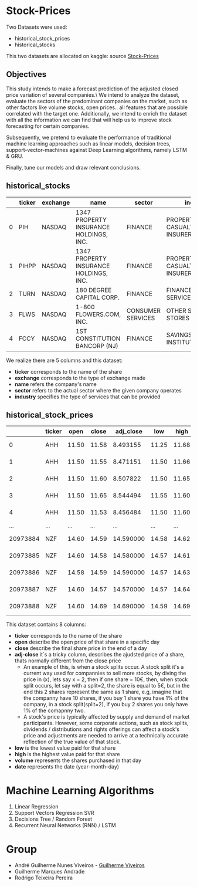 # Stock-Prices
Two Datasets were used:
* historical_stock_prices
* historical_stocks

This two datasets are allocated on kaggle: source [Stock-Prices](https://www.kaggle.com/ehallmar/daily-historical-stock-prices-1970-2018?fbclid=IwAR0mkRuSU1u5GSJDSBPmKbAsJa1gnfJ7GSjYOxuSrqwMwFfNa0UgUzKfhUk)

## Objectives
This study intends to make a forecast prediction of the adjusted closed price variation of several companies.\ 
We intend to analyze the dataset, evaluate the sectors of the predominant companies on the market, such as other factors like volume stocks, open prices.. all features that are possible correlated with the target one.
Additionally, we intend to enrich the dataset with all the information we can find that will help us to improve stock forecasting for certain companies.


Subsequently, we pretend to evaluate the performance of traditional machine learning approaches such as linear models, decision trees, support-vector-machines against Deep Learning algorithms, namely LSTM & GRU.

Finally, tune our models and draw relevant conclusions.

## historical_stocks


| 					  |  ticker  			|	exchange	|	name									|	sector	 		 |	industry				  |
| ------------------- | ------------------- | ------------- | ----------------------------------------- | -------------------| -------------------------- | 
|  0				  |  PIH				|	NASDAQ		|	1347 PROPERTY INSURANCE HOLDINGS, INC.	| FINANCE	 		 | PROPERTY-CASUALTY INSURERS |
|  1				  |  PIHPP				|	NASDAQ		|	1347 PROPERTY INSURANCE HOLDINGS, INC.	| FINANCE	 		 | PROPERTY-CASUALTY INSURERS |
|  2				  |  TURN				|	NASDAQ		|	180  DEGREE CAPITAL CORP.				| FINANCE	 		 | FINANCE/INVESTORS SERVICES |
|  3				  |  FLWS				|	NASDAQ		|	1-800 FLOWERS.COM, INC.		 			| CONSUMER SERVICES	 | OTHER SPECIALTY STORES 	  |
|  4				  |  FCCY				|	NASDAQ		|	1ST CONSTITUTION BANCORP (NJ)			| FINANCE	 		 | SAVINGS INSTITUTIONS 	  |

We realize there are 5 columns and this dataset:
* **ticker** corresponds to the name of the share
* **exchange** corresponds to the type of exchange made
* **name** refers the company's name
* **sector** refers to the actual sector where the given company operates
* **industry** specifies the type of services that can be provided

## historical_stock_prices

| 					  |  ticker  			|	open	|	close	|	adj_close  |	low	 |  high  |  volume |    date      |
| ------------------- | ------------------- | --------- | --------- | ------------ | ------  | ------ | ------- | ------------ |
|  0				  |  AHH				|	11.50	|	11.58	| 	8.493155   |  11.25  | 11.68  |  4633900|  2013-05-08  |
|  1				  |  AHH				|	11.50	|	11.55	| 	8.471151   |  11.50  | 11.66  |  275800 |  2013-05-09  |
|  2				  |  AHH				|	11.50	|	11.60	| 	8.507822   |  11.50  | 11.65  |  277100 |  2013-05-10  |
|  3				  |  AHH				|	11.50	|	11.65	| 	8.544494   |  11.55  | 11.60  |  147400 |  2013-05-13  |
|  4				  |  AHH				|	11.50	|	11.53	|   8.456484   |  11.50  | 11.60  |  184100 |  2013-05-14  |
|  ...				  |  ...				|	...		|	...		| 	...		   |  ...    | ...	  |  ...	|   ...		   |
|  20973884			  |  NZF				|	14.60	|	14.59	| 	14.590000  |  14.58  | 14.62  |  137500 |  2018-08-20  |
|  20973885			  |  NZF				|	14.60	|	14.58	| 	14.580000  |  14.57  | 14.61  |  151200 |  2018-08-21  |
|  20973886			  |  NZF				|	14.58	|	14.59	| 	14.590000  |  14.57  | 14.63  |  185400 |  2018-08-22  |
|  20973887			  |  NZF				|	14.60	|	14.57	| 	14.570000  |  14.57  | 14.64  |  135600 |  2018-08-23  |
|  20973888			  |  NZF				|	14.60	|	14.69	| 	14.690000  |  14.59  | 14.69  |  180900 |  2018-08-24  |


This dataset contains 8 columns:
* **ticker** corresponds to the name of the share
* **open** describe the open price of that share in a specific day
* **close** describe the final share price in the end of a day
* **adj-close**  it´s a tricky column, describes the ajudsted price of a share, thats normally different from the close price
	- An example of this, is when a stock splits occur. A stock split it's a current way used for compannies to sell more stocks, by diving the price in (x), lets say x = 2, then if one share = 10€, then, when stock split occurs, let say with a split=2, the share is equal to 5€, but in the end this 2 shares represent the same as 1 share, e.g, imagine that the companny have 10 shares, if you buy 1 share you have 1% of the company, in a stock split(split=2), if you buy 2 shares you only have 1% of the comapnny two.
	- A stock's price is typically affected by supply and demand of market participants. However, some corporate actions, such as stock splits, dividends / distributions and rights offerings can affect a stock's price and adjustments are needed to arrive at a technically accurate reflection of the true value of that stock.
* **low** is the lowest value paid for that share
* **high** is the highest value paid for that share
* **volume** represents the shares purchased in that day
* **date** represents the date (year-month-day)



# Machine Learning Algorithms

1. Linear Regression
2. Support Vectors Regression SVR
3. Decisions Tree / Random Forest
4. Recurrent Neural Networks (RNN) / LSTM

# Group

* André Guilherme Nunes Viveiros - [Guilherme Viveiros](https://www.linkedin.com/in/guilherme-viveiros-28985418b/)
* Guilherme Marques Andrade
* Rodrigo Teixeira Pereira


